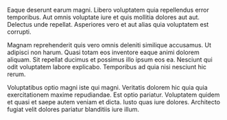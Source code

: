 Eaque deserunt earum magni. Libero voluptatem quia repellendus error temporibus. Aut omnis voluptate iure et quis mollitia dolores aut aut. Delectus unde repellat. Asperiores vero et aut alias quia voluptatem est corrupti.
 Magnam reprehenderit quis vero omnis deleniti similique accusamus. Ut adipisci non harum. Quasi totam eos inventore eaque animi dolorem aliquam. Sit repellat ducimus et possimus illo ipsum eos ea. Nesciunt qui odit voluptatem labore explicabo. Temporibus ad quia nisi nesciunt hic rerum.
 Voluptatibus optio magni iste qui magni. Veritatis dolorem hic quia quia exercitationem maxime repudiandae. Est optio pariatur. Voluptatem quidem et quasi et saepe autem veniam et dicta. Iusto quas iure dolores. Architecto fugiat velit dolores pariatur blanditiis iure illum.